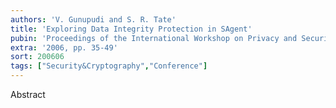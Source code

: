 ```yaml
---
authors: 'V. Gunupudi and S. R. Tate'
title: 'Exploring Data Integrity Protection in SAgent'
pubin: 'Proceedings of the International Workshop on Privacy and Security in Agent-based Collaborative Environments (PSACE)'
extra: '2006, pp. 35-49'
sort: 200606
tags: ["Security&Cryptography","Conference"]
---
```

Abstract


